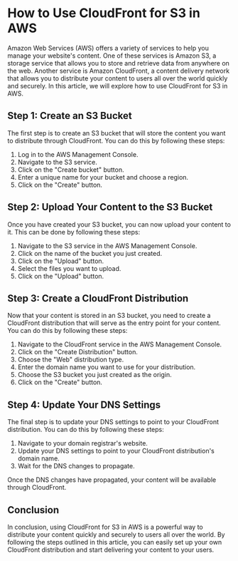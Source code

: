 # How to Use CloudFront for S3 in AWS

Amazon Web Services (AWS) offers a variety of services to help you manage your website's content. One of these services is Amazon S3, a storage service that allows you to store and retrieve data from anywhere on the web. Another service is Amazon CloudFront, a content delivery network that allows you to distribute your content to users all over the world quickly and securely. In this article, we will explore how to use CloudFront for S3 in AWS.

## Step 1: Create an S3 Bucket

The first step is to create an S3 bucket that will store the content you want to distribute through CloudFront. You can do this by following these steps:

1. Log in to the AWS Management Console.
2. Navigate to the S3 service.
3. Click on the "Create bucket" button.
4. Enter a unique name for your bucket and choose a region.
5. Click on the "Create" button.

## Step 2: Upload Your Content to the S3 Bucket

Once you have created your S3 bucket, you can now upload your content to it. This can be done by following these steps:

1. Navigate to the S3 service in the AWS Management Console.
2. Click on the name of the bucket you just created.
3. Click on the "Upload" button.
4. Select the files you want to upload.
5. Click on the "Upload" button.

## Step 3: Create a CloudFront Distribution

Now that your content is stored in an S3 bucket, you need to create a CloudFront distribution that will serve as the entry point for your content. You can do this by following these steps:

1. Navigate to the CloudFront service in the AWS Management Console.
2. Click on the "Create Distribution" button.
3. Choose the "Web" distribution type.
4. Enter the domain name you want to use for your distribution.
5. Choose the S3 bucket you just created as the origin.
6. Click on the "Create" button.

## Step 4: Update Your DNS Settings

The final step is to update your DNS settings to point to your CloudFront distribution. You can do this by following these steps:

1. Navigate to your domain registrar's website.
2. Update your DNS settings to point to your CloudFront distribution's domain name.
3. Wait for the DNS changes to propagate.

Once the DNS changes have propagated, your content will be available through CloudFront.

## Conclusion

In conclusion, using CloudFront for S3 in AWS is a powerful way to distribute your content quickly and securely to users all over the world. By following the steps outlined in this article, you can easily set up your own CloudFront distribution and start delivering your content to your users.